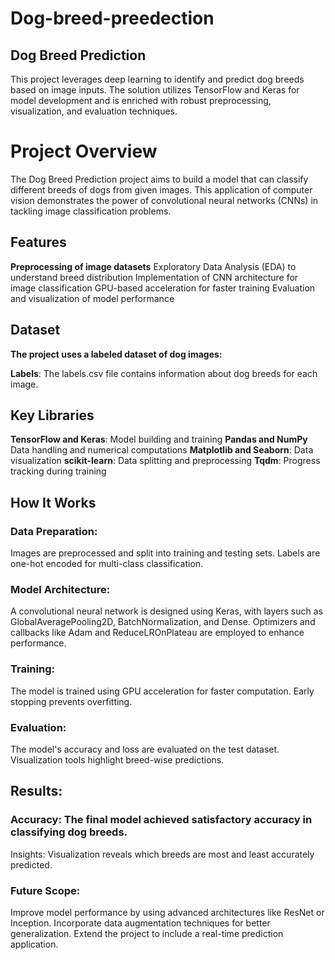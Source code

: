# Dog-breed-preedection
## Dog Breed Prediction
This project leverages deep learning to identify and predict dog breeds based on image inputs. The solution utilizes TensorFlow and Keras for model development and is enriched with robust preprocessing, visualization, and evaluation techniques.

# Project Overview
The Dog Breed Prediction project aims to build a model that can classify different breeds of dogs from given images. This application of computer vision demonstrates the power of convolutional neural networks (CNNs) in tackling image classification problems.

## Features

**Preprocessing of image datasets**
Exploratory Data Analysis (EDA) to understand breed distribution
Implementation of CNN architecture for image classification
GPU-based acceleration for faster training
Evaluation and visualization of model performance

## Dataset
**The project uses a labeled dataset of dog images:**

**Labels**: The labels.csv file contains information about dog breeds for each image.

## Key Libraries
**TensorFlow and Keras**: Model building and training
**Pandas and NumPy** Data handling and numerical computations
**Matplotlib and Seaborn**: Data visualization
**scikit-learn**: Data splitting and preprocessing
**Tqdm**: Progress tracking during training

## How It Works

### **Data Preparation**:
Images are preprocessed and split into training and testing sets.
Labels are one-hot encoded for multi-class classification.

### **Model Architecture**:
A convolutional neural network is designed using Keras, with layers such as GlobalAveragePooling2D, BatchNormalization, and Dense.
Optimizers and callbacks like Adam and ReduceLROnPlateau are employed to enhance performance.

### **Training**:
The model is trained using GPU acceleration for faster computation.
Early stopping prevents overfitting.

### **Evaluation**:
The model's accuracy and loss are evaluated on the test dataset.
Visualization tools highlight breed-wise predictions.

## Results:
### **Accuracy**: The final model achieved satisfactory accuracy in classifying dog breeds.
Insights: Visualization reveals which breeds are most and least accurately predicted.

### Future Scope:
Improve model performance by using advanced architectures like ResNet or Inception.
Incorporate data augmentation techniques for better generalization.
Extend the project to include a real-time prediction application.
